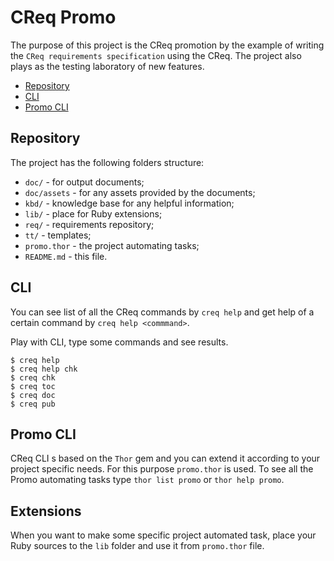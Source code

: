 # CReq Promo

The purpose of this project is the CReq promotion by the example of writing the `CReq requirements specification` using the CReq. The project also plays as the testing laboratory of new features.

* [Repository](#repository)
* [CLI](#cli)
* [Promo CLI](#promo-cli)

## Repository

The project has the following folders structure:

* `doc/` - for output documents;
* `doc/assets` - for any assets provided by the documents;
* `kbd/` - knowledge base for any helpful information;
* `lib/` - place for Ruby extensions;
* `req/` - requirements repository;
* `tt/` - templates;
* `promo.thor` - the project automating tasks;
* `README.md` - this file.

## CLI

You can see list of all the CReq commands by `creq help` and get help of a certain command by `creq help <commmand>`.

Play with CLI, type some commands and see results.

    $ creq help
    $ creq help chk
    $ creq chk
    $ creq toc
    $ creq doc
    $ creq pub

## Promo CLI

CReq CLI s based on the `Thor` gem and you can extend it according to your project specific needs. For this purpose `promo.thor` is used. To see all the Promo automating tasks type `thor list promo` or `thor help promo`.

## Extensions

When you want to make some specific project automated task, place your Ruby sources to the `lib` folder and use it from `promo.thor` file.
